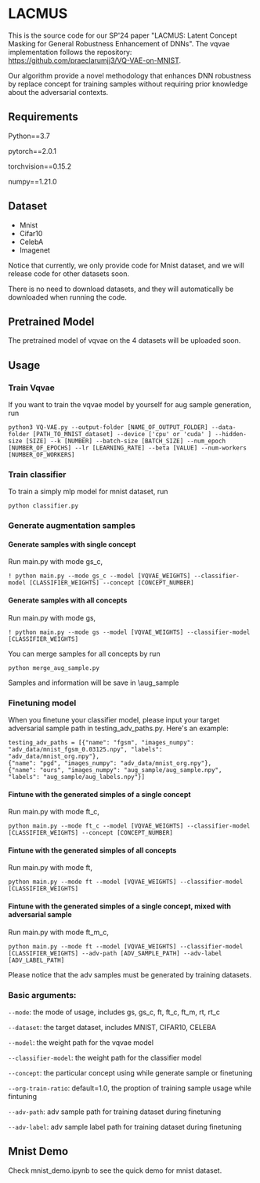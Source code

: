 # LACMUS
This is the source code for our SP'24 paper "LACMUS: Latent Concept Masking for General Robustness Enhancement of DNNs". The vqvae implementation follows the repository: https://github.com/praeclarumjj3/VQ-VAE-on-MNIST.

Our algorithm provide a novel methodology that enhances DNN robustness by replace concept for training samples without requiring prior knowledge about the adversarial contexts.

## Requirements
Python==3.7

pytorch==2.0.1

torchvision==0.15.2

numpy==1.21.0

## Dataset
- Mnist
- Cifar10
- CelebA
- Imagenet

Notice that currently, we only provide code for Mnist dataset, and we will release code for other datasets soon. 

There is no need to download datasets, and they will automatically be downloaded when running the code.

## Pretrained Model 
The pretrained model of vqvae on the 4 datasets will be uploaded soon.

## Usage
### Train Vqvae
If you want to train the vqvae model by yourself for aug sample generation, run

```python3 VQ-VAE.py --output-folder [NAME_OF_OUTPUT_FOLDER] --data-folder [PATH_TO_MNIST_dataset] --device ['cpu' or 'cuda' ] --hidden-size [SIZE] --k [NUMBER] --batch-size [BATCH_SIZE] --num_epoch [NUMBER_OF_EPOCHS] --lr [LEARNING_RATE] --beta [VALUE] --num-workers [NUMBER_OF_WORKERS]```

### Train classifier
To train a simply mlp model for mnist dataset, run 

```python classifier.py```


### Generate augmentation samples

#### Generate samples with single concept
Run main.py with mode gs_c,

```! python main.py --mode gs_c --model [VQVAE_WEIGHTS] --classifier-model [CLASSIFIER_WEIGHTS] --concept [CONCEPT_NUMBER]```


#### Generate samples with all concepts
Run main.py with mode gs,

```! python main.py --mode gs --model [VQVAE_WEIGHTS] --classifier-model [CLASSIFIER_WEIGHTS]```

You can merge samples for all concepts by run 

```python merge_aug_sample.py```

Samples and information will be save in \aug_sample


### Finetuning model

When you finetune your classifier model, please input your target adversarial sample path in testing_adv_paths.py. Here's an example:
```
testing_adv_paths = [{"name": "fgsm", "images_numpy": "adv_data/mnist_fgsm_0.03125.npy", "labels": "adv_data/mnist_org.npy"},
{"name": "pgd", "images_numpy": "adv_data/mnist_org.npy"},
{"name": "ours", "images_numpy": "aug_sample/aug_sample.npy", "labels": "aug_sample/aug_labels.npy"}]  
```



#### Fintune with the generated simples of a single concept
Run main.py with mode ft_c,

```python main.py --mode ft_c --model [VQVAE_WEIGHTS] --classifier-model [CLASSIFIER_WEIGHTS] --concept [CONCEPT_NUMBER]```



#### Fintune with the generated simples of all concepts
Run main.py with mode ft,

```python main.py --mode ft --model [VQVAE_WEIGHTS] --classifier-model [CLASSIFIER_WEIGHTS]```



#### Fintune with the generated simples of a single concept, mixed with adversarial sample
Run main.py with mode ft_m_c,

```python main.py --mode ft --model [VQVAE_WEIGHTS] --classifier-model [CLASSIFIER_WEIGHTS] --adv-path [ADV_SAMPLE_PATH] --adv-label [ADV_LABEL_PATH]```

Please notice that the adv samples must be generated by training datasets.

### Basic arguments:
```--mode```: the mode of usage, includes gs, gs_c, ft, ft_c, ft_m, rt, rt_c

```--dataset```: the target dataset, includes MNIST, CIFAR10, CELEBA

```--model```: the weight path for the vqvae model

```--classifier-model```: the weight path for the classifier model

```--concept```: the particular concept using while generate sample or finetuning
    
```--org-train-ratio```: default=1.0, the proption of training sample usage while fintuning
    
```--adv-path```: adv sample path for training dataset during finetuning

```--adv-label```: adv sample label path for training dataset during finetuning


## Mnist Demo
Check mnist_demo.ipynb to see the quick demo for mnist dataset.
